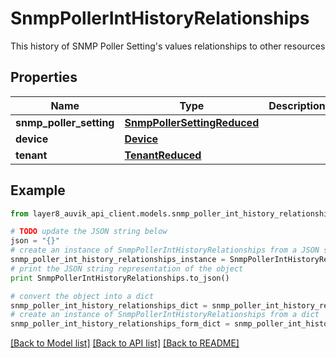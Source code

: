 # SnmpPollerIntHistoryRelationships

This history of SNMP Poller Setting's values relationships to other resources

## Properties
Name | Type | Description | Notes
------------ | ------------- | ------------- | -------------
**snmp_poller_setting** | [**SnmpPollerSettingReduced**](SnmpPollerSettingReduced.md) |  | [optional] 
**device** | [**Device**](Device.md) |  | [optional] 
**tenant** | [**TenantReduced**](TenantReduced.md) |  | [optional] 

## Example

```python
from layer8_auvik_api_client.models.snmp_poller_int_history_relationships import SnmpPollerIntHistoryRelationships

# TODO update the JSON string below
json = "{}"
# create an instance of SnmpPollerIntHistoryRelationships from a JSON string
snmp_poller_int_history_relationships_instance = SnmpPollerIntHistoryRelationships.from_json(json)
# print the JSON string representation of the object
print SnmpPollerIntHistoryRelationships.to_json()

# convert the object into a dict
snmp_poller_int_history_relationships_dict = snmp_poller_int_history_relationships_instance.to_dict()
# create an instance of SnmpPollerIntHistoryRelationships from a dict
snmp_poller_int_history_relationships_form_dict = snmp_poller_int_history_relationships.from_dict(snmp_poller_int_history_relationships_dict)
```
[[Back to Model list]](../README.md#documentation-for-models) [[Back to API list]](../README.md#documentation-for-api-endpoints) [[Back to README]](../README.md)


